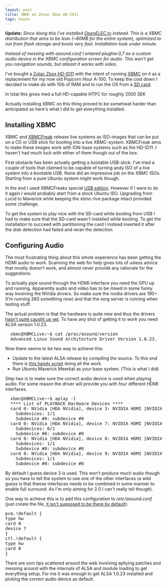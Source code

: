 ```yaml
---
layout: post
title: XBMC on Zotac Zbox HD-ID11
tags: howto
---
```


**Update:** *Since doing this I've installed [OpenELEC.tv] instead. This is a XBMC distribution that aims to be lean (~80MB for the entire system), optimized to run from flash storage and boots very fast. Installation took under minute.*

*Instead of messing with asound.conf I entered plughw:0,7 as a custom audio device in the XBMC configuration screen for audio. This won't get you navigation sounds, but atleast it works with video.*

[OpenELEC.tv]:http://openelec.tv/


I've bought a [Zotac Zbox HD-ID11] with the intent of running [XBMC] on it as a
replacement for my now old Popcorn Hour A-100. To keep the cost down I decided
to make do with 1Gb of RAM and to run the OS from a [SD card].

[Zotac Zbox HD-ID11]: http://zotac.com/index.php?option=com_wrapper&view=wrapper&Itemid=100083&lang=en
[XBMC]: http://xbmc.org/
[SD card]: http://www.prisjakt.nu/produkt.php?p=443866

In total this gives med a full HD-capable HTPC for roughly 2500 SEK

Actually installing XBMC on this thing proved to be somehwat harder than anticipated so here's what I did to get everything installed.

## Installing XBMC

XBMC and [XBMCFreak] release live systems as ISO-images that can be put on a CD or USB stick for booting into a live XBMC-system. XBMCFreak aims to make these images work with ION-base systems such as the HD-ID11. I haven't had much luck with either of them though out of the box.

First obstacle has been actually getting a bootable USB-stick. I've tried a couple of tools that claimed to be capable of turning andy ISO of a live system into a bootable USB. None did an impressive job on the XBMC ISOs. Starting from a pure Ubuntu system might work though.

In the end I used XBMCFreaks special [USB edition]. However if I were to do it again I would probably start from a stock Ubuntu ISO. Upgrading from Lucid to Maverick while keeping the xbmc-live package intact provided some challenge.

[XBMCFreak]: http://www.xbmcfreak.nl/
[USB edition]: http://www.xbmcfreak.nl/xbmcfreak-usblive-10-00-beta2/

To get the system to play nice with the SD-card while booting from USB I had to make sure that the SD-card wasn't installed while booting. To get the installation to succeed with partitioning the card I instead inserted it after the disk detection had failed and reran the detection.

## Configuring Audio

The most frustrating thing about this whole experience has been getting the HDMI audio to work. Scanning the web for help gives lots of usless advice that mostly doesn't work, and almost never provide any rationale for the suggestions.

To actually pipe sound through the HDMI-interface you need the GPU up and running. Apparently audio and video has to be mixed in some funny way involving the NVidia
drivers. So make sure the nvidia drivers are 190+ (I'm running 260 something now) and that the xorg server is running when testing stuff.

The actual problem is that the hardware is quite new and thus the drivers [hasn't quite caught up yet]. To have any shot of getting it to work you need ALSA version 1.0.23.

[hasn't quite caught up yet]: http://www.kernel.org/pub/linux/kernel/people/tiwai/docs/HD-Audio.html

<pre>
  xbmc@XBMCLive:~$ cat /proc/asound/version
  Advanced Linux Sound Architecture Driver Version 1.0.23.
</pre>

Now there seems to be two way to achieve this:

* Update to the latest ALSA release by compiling the source. To this end there is [this handy script] doing all the work.
* Run Ubuntu Maverick Meerkat as your base system. (This is what I did)

[this handy script]: http://ubuntuforums.org/showthread.php?p=6589810

Step two is to make sure the correct audio device is used when playing audio. For some reason the driver will provide you with four different HDMI interfaces.
<pre>
  xbmc@XBMCLive:~$ aplay -l
  **** List of PLAYBACK Hardware Devices ****
  card 0: NVidia [HDA NVidia], device 3: NVIDIA HDMI [NVIDIA HDMI]
    Subdevices: 1/1
    Subdevice #0: subdevice #0
  card 0: NVidia [HDA NVidia], device 7: NVIDIA HDMI [NVIDIA HDMI]
    Subdevices: 0/1
    Subdevice #0: subdevice #0
  card 0: NVidia [HDA NVidia], device 8: NVIDIA HDMI [NVIDIA HDMI]
    Subdevices: 1/1
    Subdevice #0: subdevice #0
  card 0: NVidia [HDA NVidia], device 9: NVIDIA HDMI [NVIDIA HDMI]
    Subdevices: 1/1
    Subdevice #0: subdevice #0
</pre>

By default I guess device 3 is used. This won't produce much audio though so you have to tell the system to use one of the other interfaces (a wild guess is that theese interfaces needs to be combined in some manner to enable full surround. As I'm only aiming for 2.0 I can't really tell though).

One way to achieve this is to add this configuration to */etc/asound.conf* (just create the file, [it isn't supposed to be there by default]):
<pre>
pcm.!default {
type hw
card 0
device 7
}
ctl.!default {
type hw
card 0
}
</pre>

[it isn't supposed to be there by default]: http://alsa.opensrc.org/.asoundrc

There are som tips scattered around the web involving apllying patches and messing around with the internals of ALSA and module loading to get everything setup. For me it was enough to get ALSA 1.0.23 installed and picking the correct audio device as default.

